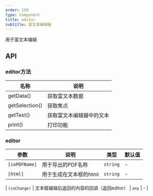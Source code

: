 ```yaml
---
order: 110
type: Component
title: editor
subtitle: 富文本编辑器
---
```


用于富文本编辑

## API

### editor方法

| 名称 | 说明 |
| --- | --- |
| getData() | 获取富文本数据 |
| getSelection() | 获取焦点 |
| getText() | 获取富文本编辑器中的文本 |
| print() | 打印功能 |

### editor

| 参数 | 说明 | 类型 | 默认值 |
|----|----|----|-----|
| `[coPDFName]` | 用于导出的PDF名称 | `string` | - |
| `[html]` | 用于生成在文本框的html | `string` | - |

| `(coChange)` | 文本框编辑后返回的内容的回调（返回editor） | `any` | - |

